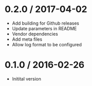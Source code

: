# 0.2.0 / 2017-04-02

  * Add building for Github releases
  * Update parameters in README
  * Vendor dependencies
  * Add meta files
  * Allow log format to be configured


0.1.0 / 2016-02-26
==================

  - Initital version